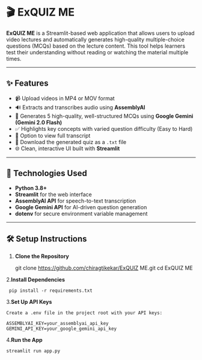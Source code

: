 # 🎬 ExQUIZ ME

**ExQUIZ ME** is a Streamlit-based web application that allows users to upload video lectures and automatically generates high-quality multiple-choice questions (MCQs) based on the lecture content. This tool helps learners test their understanding without reading or watching the material multiple times.

---

## ✨ Features

- 📹 Upload videos in MP4 or MOV format
- 🔊 Extracts and transcribes audio using **AssemblyAI**
- 🧠 Generates 5 high-quality, well-structured MCQs using **Google Gemini (Gemini 2.0 Flash)**
- ✅ Highlights key concepts with varied question difficulty (Easy to Hard)
- 📄 Option to view full transcript
- 💾 Download the generated quiz as a `.txt` file
- 🌐 Clean, interactive UI built with **Streamlit**

---

## 🚀 Technologies Used

- **Python 3.8+**
- **Streamlit** for the web interface
- **AssemblyAI API** for speech-to-text transcription
- **Google Gemini API** for AI-driven question generation
- **dotenv** for secure environment variable management

---

## 🛠️ Setup Instructions

1. **Clone the Repository**
   
  	 git clone https://github.com/chiragtikekar/ExQUIZ ME.git
  	 cd ExQUIZ ME

2.**Install Dependencies**
   
  	 pip install -r requirements.txt

3.**Set Up API Keys**

	Create a .env file in the project root with your API keys:

	ASSEMBLYAI_KEY=your_assemblyai_api_key
	GEMINI_API_KEY=your_google_gemini_api_key

4.**Run the App**
 
	streamlit run app.py
